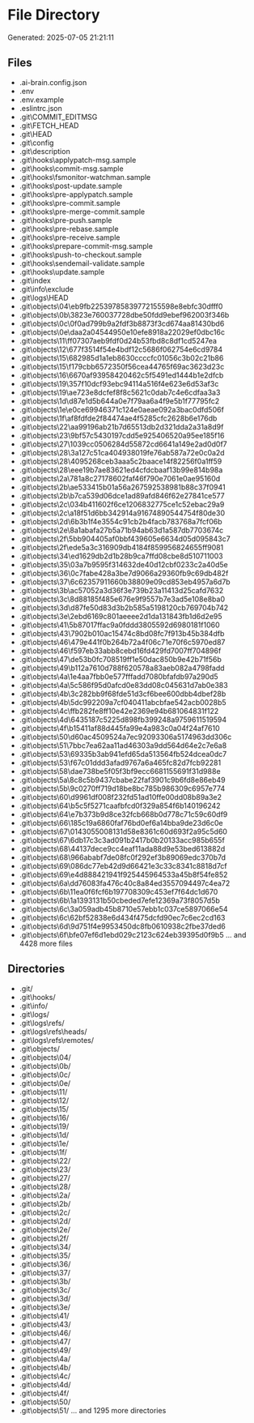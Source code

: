 # File Directory

Generated: 2025-07-05 21:21:11

## Files
- .ai-brain.config.json
- .env
- .env.example
- .eslintrc.json
- .git\COMMIT_EDITMSG
- .git\FETCH_HEAD
- .git\HEAD
- .git\config
- .git\description
- .git\hooks\applypatch-msg.sample
- .git\hooks\commit-msg.sample
- .git\hooks\fsmonitor-watchman.sample
- .git\hooks\post-update.sample
- .git\hooks\pre-applypatch.sample
- .git\hooks\pre-commit.sample
- .git\hooks\pre-merge-commit.sample
- .git\hooks\pre-push.sample
- .git\hooks\pre-rebase.sample
- .git\hooks\pre-receive.sample
- .git\hooks\prepare-commit-msg.sample
- .git\hooks\push-to-checkout.sample
- .git\hooks\sendemail-validate.sample
- .git\hooks\update.sample
- .git\index
- .git\info\exclude
- .git\logs\HEAD
- .git\objects\04\eb9fb22539785839772155598e8ebfc30dfff0
- .git\objects\0b\3823e760037728dbe50fdd9ebef962003f346b
- .git\objects\0c\0f0ad799b9a2fdf3b8873f3cd674aa81430bd6
- .git\objects\0e\daa2a04544950e10efe8918a22029ef0dbc16c
- .git\objects\11\ff07307aeb9fdf0d24b53fbd8c8df1cd5247ea
- .git\objects\12\677f3514f54e4bdf12c5686f062754e6cd9784
- .git\objects\15\682985d1a1eb8630ccccfc01056c3b02c21b86
- .git\objects\15\f179cbb6572350f56cea44765f69ac3623d23c
- .git\objects\16\6670af93958420462c5f5491ed1444b1e2dfcb
- .git\objects\19\357f10dcf93ebc94114a516f4e623e6d53af3c
- .git\objects\19\ae723e8dcfef8f8c5621c0dab7c4e6cdfaa3a3
- .git\objects\1d\d87e1d5b644a0e7f79aa6a4f9e5b1f77795fc2
- .git\objects\1e\e0ce69946371c124e0aeae092a3bac0dfd506f
- .git\objects\1f\af8fdfde2f84474ae4f5285cfc2628b6e176db
- .git\objects\22\aa99196ab21b7d65513db2d321dda2a31a8d9f
- .git\objects\23\9bf57c5430197cdd5e925406520a95ee185f16
- .git\objects\27\1039cc0506284d55872cd6641a149e2ad0d0f7
- .git\objects\28\3a127c51ca404938019fe76ab587a72e0c0a2d
- .git\objects\28\4095268ceb3aaa5c2baace14f82256f0a1ff59
- .git\objects\28\eee19b7ae83621ed4cfdcbaaf13b99e814b98a
- .git\objects\2a\781a8c27178602faf46f790e7061e0ae95160d
- .git\objects\2b\ae533415b01a56a267592538981b88c37f0941
- .git\objects\2b\b7ca539d06dce1ad89afd846f62e27841ce577
- .git\objects\2c\034b411602f6ce1206832775ce1c52ebac29a9
- .git\objects\2c\a18f51d6bb342914a91674890544754f80de30
- .git\objects\2d\6b3b1f4e3554c91cb2b4facb783768a7fcf06b
- .git\objects\2e\8a1abafa27b5a71b94ab63d1a587db7703674c
- .git\objects\2f\5bb904405af0bbf439605e6634d05d095843c7
- .git\objects\2f\ede5a3c316909db4184f859956824655ff9081
- .git\objects\34\ed1629db2d1b28b9ca7ffd08cbe8d510711003
- .git\objects\35\03a7b9595f314632de40d12cbf0233c2a40d5e
- .git\objects\36\0c7fabe428a3be7d9066a29360fb9c69db482f
- .git\objects\37\6c62357911660b38809e09cd853eb4957a6d7b
- .git\objects\3b\ac57052a3d36f3e739b23a11413d25cafd7632
- .git\objects\3c\8d88185f485e676e9f9557b7e3ad5e108e8ba0
- .git\objects\3d\d87fe50d83d3b2b585a5198120cb769704b742
- .git\objects\3e\2ebd6169c801aeeee2d1da131843fb1d6d2e95
- .git\objects\41\5b87017ffac9a0fddd3805592d6980181f1060
- .git\objects\43\7902b010ac15474c8bd08fc7f913b45b384dfb
- .git\objects\46\479e441f0b264b72a4f06c71e70f6c5970ed87
- .git\objects\46\f597eb33abb8cebd16fd429fd7007ff704896f
- .git\objects\47\de53b0fc708519ff1e50dac850b9e42b71f56b
- .git\objects\49\b112a7610d788f620578a83aeb082a4798fadd
- .git\objects\4a\1e4aa7fbb0e577fffadd7080bfafdb97a290d5
- .git\objects\4a\5c586f95d0afcd0e83dd08c045631d7ab0e383
- .git\objects\4b\3c282bb9f68fde51d3cf6bee600dbb4dbef28b
- .git\objects\4b\5dc992209a7cf040411abcbfae542acb0028b5
- .git\objects\4c\ffb282fe8ff10e42e2369e94b681064831f122
- .git\objects\4d\6435187c5225d898fb399248a9759611519594
- .git\objects\4f\b15411af88d445fa99e4a983c0a04f24af7610
- .git\objects\50\d60ac4509524a7ec92093306a5174963dd306c
- .git\objects\51\7bbc7ea62aa11ad46303a9dd564d64e2c7e6a8
- .git\objects\53\69335b3ab941efd65da513564fb524dcea0dc7
- .git\objects\53\f67c01ddd3afad9767a6a465fc82d7fcb92281
- .git\objects\58\dae738be5f05f3bf9ecc6681155691f31d988e
- .git\objects\5a\8c8c5b9437cbabe22faf3901c9b6fd8e86eb49
- .git\objects\5b\9c0270ff719d18be8bc785b986309c6957e774
- .git\objects\60\d9961df008f232fd51ad10ffe00dd08b89a3e2
- .git\objects\64\b5c5f5271caafbfcd0f329a854f6b140196242
- .git\objects\64\e7b373b9d8ce32fcb668b0d778c71c59c60df9
- .git\objects\66\185c19a6860faf76bd0ef6a14bba9de23d6c0e
- .git\objects\67\0143055008131d58e8361c60d693f2a95c5d60
- .git\objects\67\6db17c3c3ad091b2417b0b20133acc985b655f
- .git\objects\68\44137dece9cc4eaf11ada88d9e53bed613882d
- .git\objects\68\966ababf7de08fc0f292ef3b89069edc370b7d
- .git\objects\69\086dc77eb42d9d66421e3c33c8341c8818d7cf
- .git\objects\69\e4d888421941f925445964533a45b8f54fe852
- .git\objects\6a\dd76083fa476c40c8a84ed3557094497c4ea72
- .git\objects\6b\11ea0f6fcf6b197708309c453ef7f64dc1d670
- .git\objects\6b\1a1393131b50cbeded7efe12369a73f8057d5b
- .git\objects\6c\3a059adb45b8710e57ebb1c037ce5897066e54
- .git\objects\6c\62bf52838e6d434f475dcfd90ec7c6ec2cd163
- .git\objects\6d\9d751f4e9953450dc8fb0610938c2fbe37ded6
- .git\objects\6f\bfe07ef6d1ebd029c2123c624eb39395d0f9b5
... and 4428 more files

## Directories
- .git/
- .git\hooks/
- .git\info/
- .git\logs/
- .git\logs\refs/
- .git\logs\refs\heads/
- .git\logs\refs\remotes/
- .git\objects/
- .git\objects\04/
- .git\objects\0b/
- .git\objects\0c/
- .git\objects\0e/
- .git\objects\11/
- .git\objects\12/
- .git\objects\15/
- .git\objects\16/
- .git\objects\19/
- .git\objects\1d/
- .git\objects\1e/
- .git\objects\1f/
- .git\objects\22/
- .git\objects\23/
- .git\objects\27/
- .git\objects\28/
- .git\objects\2a/
- .git\objects\2b/
- .git\objects\2c/
- .git\objects\2d/
- .git\objects\2e/
- .git\objects\2f/
- .git\objects\34/
- .git\objects\35/
- .git\objects\36/
- .git\objects\37/
- .git\objects\3b/
- .git\objects\3c/
- .git\objects\3d/
- .git\objects\3e/
- .git\objects\41/
- .git\objects\43/
- .git\objects\46/
- .git\objects\47/
- .git\objects\49/
- .git\objects\4a/
- .git\objects\4b/
- .git\objects\4c/
- .git\objects\4d/
- .git\objects\4f/
- .git\objects\50/
- .git\objects\51/
... and 1295 more directories
